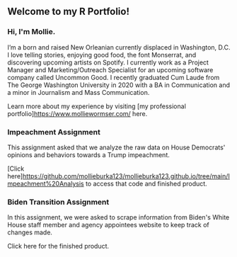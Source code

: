 ## Welcome to my R Portfolio!

### Hi, I'm Mollie.

I’m a born and raised New Orleanian currently displaced in Washington, D.C. I love telling stories, enjoying good food, the font Monserrat, and discovering upcoming artists on Spotify. I currently work as a Project Manager and Marketing/Outreach Specialist for an upcoming software company called Uncommon Good. I recently graduated Cum Laude from The George Washington University in 2020 with a BA in Communication and a minor in Journalism and Mass Communication. 

Learn more about my experience by visiting [my professional portfolio]https://www.molliewormser.com/ here. 

### Impeachment Assignment

This assignment asked that we analyze the raw data on House Democrats' opinions and behaviors towards a Trump impeachment. 

[Click here]https://github.com/mollieburka123/mollieburka123.github.io/tree/main/Impeachment%20Analysis to access that code and finished product. 

### Biden Transition Assignment 

In this assignment, we were asked to scrape information from Biden's White House staff member and agency appointees website to keep track of changes made. 

Click here for the finished product. 
